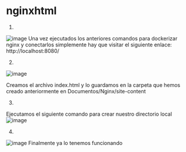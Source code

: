 # nginxhtml
1)
![image](https://user-images.githubusercontent.com/91744605/168878310-32dba7fd-64c3-47b1-9a83-6f81aa870d33.png)
Una vez ejecutados los anteriores comandos para dockerizar nginx y conectarlos simplemente hay que visitar el siguiente enlace: http://localhost:8080/

2)
![image](https://user-images.githubusercontent.com/91744605/168880291-207240c2-15ea-474d-bc46-69fdda9f7ae0.png)
  
Creamos el archivo index.html y lo guardamos en la carpeta que hemos creado anteriormente en Documentos/Nginx/site-content

3)
Ejecutamos el siguiente comando para crear nuestro directorio local
![image](https://user-images.githubusercontent.com/91744605/169017522-58c1edab-ae66-47e1-8929-074d98f091ef.png)


4)
![image](https://user-images.githubusercontent.com/91744605/169017287-92e23da8-8d74-4f8d-9a16-942dc77ba4ff.png)
Finalmente ya lo tenemos funcionando

